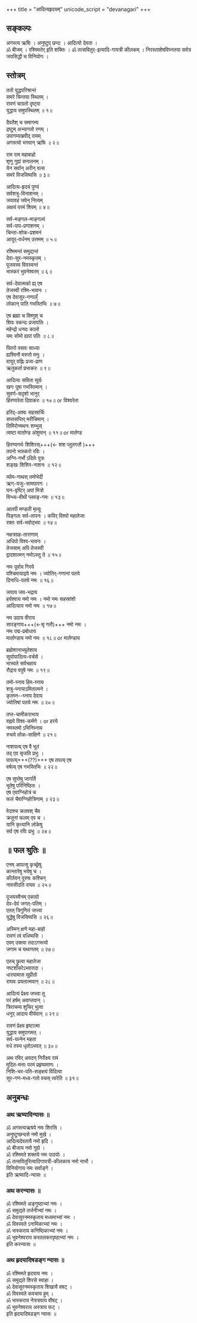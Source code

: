 +++
title = "आदित्यहृदयम्"
unicode_script = "devanagari"
+++

<div class="videoEmbed"  src="https://www.youtube.com/watch?v=zL9G69rTC-c" caption="मीरागानम्"></div>

## सङ्कल्पः
अगस्त्य ऋषिः । अनुष्टुप् छन्दः ।  आदित्यो देवता ।  
ॐ बीजम् । रश्मिमतेर् इति शक्तिः । ॐ तत्सवितुर्-इत्यादि-गायत्री कीलकम् ।
निरस्ताशेषविघ्नतया सर्वत्र जयसिद्धौ च विनियोगः ।

## स्तोत्रम्

ततो युद्धपरिश्रान्तं  
समरे चिन्तया स्थितम् ।  
रावणं चाग्रतो दृष्ट्वा  
युद्धाय समुपस्थितम् ॥ १॥

दैवतैश् च समागम्य  
द्रष्टुम् अभ्यागतो रणम् ।  
उपागम्याब्रवीद् रामम्  
अगस्त्यो भगवान् ऋषिः ॥ २॥

राम राम महाबाहो  
शृणु गुह्यं सनातनम् ।  
येन सर्वान् अरीन् वत्स  
समरे विजयिष्यसि ॥ ३॥

आदित्य-हृदयं पुण्यं  
सर्वशत्रु-विनाशनम् ।  
जयावहं जपेन् नित्यम्  
अक्षयं परमं शिवम् ॥ ४॥

सर्व-मङ्गल-माङ्गल्यं  
सर्व-पाप-प्रणाशनम् ।  
चिन्ता-शोक-प्रशमनं  
आयुर्-वर्धनम् उत्तमम् ॥ ५॥

रश्मिमन्तं समुद्यन्तं  
देवा-सुर-नमस्कृतम् ।  
पूजयस्व विवस्वन्तं  
भास्करं भुवनेश्वरम् ॥ ६॥

सर्व-देवात्मको ह्य् एष  
तेजस्वी रश्मि-भावनः ।  
एष देवासुर-गणाल्ँ  
लोकान् पाति गभस्तिभिः ॥ ७॥

एष ब्रह्मा च विष्णुश् च  
शिवः स्कन्दः प्रजापतिः ।  
महेन्द्रो धनदः कालो  
यमः सोमो ह्यपां पतिः ॥ ८॥

पितरो वसवः साध्या  
ह्यश्विनौ मरुतो मनुः ।  
वायुर् वह्निः प्रजा-प्राण  
ऋतुकर्ता प्रभाकरः ॥ ९॥

आदित्यः सविता सूर्यः  
खगः पूषा गभस्तिमान् ।  
सुवर्ण-सदृशो भानुर्  
हिरण्यरेता दिवाकरः ॥ १०॥  or  विश्वरेता

हरिद्-अश्वः सहस्रार्चिः  
सप्तसप्तिर् मरीचिमान् ।  
तिमिरोन्मथनः शम्भुस्  
त्वष्टा मार्ताण्ड अंशुमान् ॥ ११॥  or  मार्तण्ड

हिरण्यगर्भः शिशिरस्+++(← शश प्लुतगतौ )+++  
तपनो भास्करो रविः ।  
अग्नि-गर्भो ऽदितेः पुत्रः  
शङ्खः शिशिर-नाशनः ॥ १२॥

व्योम-नाथस् तमोभेदी  
ऋग्-यजुः-सामपारगः ।  
घन-वृष्टिर् अपां मित्रो  
विन्ध्य-वीथी प्लवङ्-गमः ॥ १३॥

आतपी मण्डली मृत्युः  
पिङ्गलः सर्व-तापनः ।
कविर् विश्वो महातेजाः  
रक्तः सर्व-भवोद्भवः ॥ १४॥

नक्षत्रग्रह-ताराणाम्  
अधिपो विश्व-भावनः ।  
तेजसाम् अपि तेजस्वी  
द्वादशात्मन् नमोऽस्तु ते ॥ १५॥

नमः पूर्वाय गिरये  
पश्चिमायाद्रये नमः ।
ज्योतिर्-गणानां पतये  
दिनाधि-पतये नमः ॥ १६॥

जयाय जय-भद्राय  
हर्यश्वाय नमो नमः ।
नमो नमः सहस्रांशो  
आदित्याय नमो नमः ॥ १७॥

नम उग्राय वीराय  
सारङ्गाय+++(←सृ गतौ)+++ नमो नमः ।  
नमः पद्म-प्रबोधाय  
मार्ताण्डाय नमो नमः ॥ १८॥  or  मार्तण्डाय

ब्रह्मेशानाच्युतेशाय  
सूर्यायादित्य-वर्चसे ।  
भास्वते सर्वभक्षाय  
रौद्राय वपुषे नमः ॥ १९॥

तमो-घ्नाय हिम-घ्नाय  
शत्रु-घ्नायाऽमितात्मने ।  
कृतघ्न--घ्नाय देवाय  
ज्योतिषां पतये नमः ॥ २०॥

तप्त-चामीकराभाय  
वह्नये विश्व-कर्मणे ।  or  हरये   
नमस्तमो ऽभिनिघ्नाय  
रुचये लोक-साक्षिणे ॥ २१॥

नाशयत्य् एष वै भूतं  
तद् एव सृजति प्रभुः ।  
पायत्य्+++(??)+++ एष तपत्य् एष  
वर्षत्य् एष गभस्तिभिः ॥ २२॥

एष सुप्तेषु जागर्ति  
भूतेषु परिनिष्ठितः ।  
एष एवाग्निहोत्रं च  
फलं चैवाग्निहोत्रिणाम् ॥ २३॥

वेदाश्च क्रतवश् चैव  
क्रतूनां फलम् एव च ।  
यानि कृत्यानि लोकेषु  
सर्व एष रविः प्रभुः ॥ २४॥

## ॥ फल श्रुतिः ॥

एनम् आपत्सु कृच्छ्रेषु  
कान्तारेषु भयेषु च ।  
कीर्तयन् पुरुषः कश्चिन्  
नावसीदति राघव ॥ २५॥

पूजयस्वैनम् एकाग्रो  
देव-देवं जगत्-पतिम् ।  
एतत् त्रिगुणितं जप्त्वा  
युद्धेषु विजयिष्यसि ॥ २६॥

अस्मिन् क्षणे महा-बाहो  
रावणं त्वं वधिष्यसि ।  
एवम् उक्त्वा तदाऽगस्त्यो  
जगाम च यथागतम् ॥ २७॥

एतच् छ्रुत्वा महातेजा  
नष्टशोकोऽभवत्तदा ।  
धारयामास सुप्रीतो  
राघवः प्रयतात्मवान् ॥ २८॥

आदित्यं प्रेक्ष्य जप्त्वा तु  
परं हर्षम् अवाप्तवान् ।  
त्रिराचम्य शुचिर् भूत्वा  
धनुर् आदाय वीर्यवान् ॥ २९॥

रावणं प्रेक्ष्य हृष्टात्मा  
युद्धाय समुपागमत् ।  
सर्व-यत्नेन महता  
वधे तस्य धृतोऽभवत् ॥ ३०॥

अथ रविर् अवदन् निरीक्ष्य रामं  
मुदित-मनाः परमं प्रहृष्यमाणः ।  
निशि-चर-पति-सङ्क्षयं विदित्वा  
सुर-गण-मध्य-गतो वचस् त्वरेति ॥ ३१॥


## अनुबन्धः
### अथ ऋष्यादिन्यासः ॥

ॐ अगस्त्यऋषये नमः शिरसि ।  
अनुष्टुप्छन्दसे नमो मुखे ।  
आदित्यदेवतायै नमो हृदि ।  
ॐ बीजाय नमो गुह्ये ।  
ॐ रश्मिमते शक्तये नमः पादयोः ।  
ॐ तत्सवितुरित्यादिगायत्री-कीलकाय नमो नाभौ ।  
विनियोगाय नमः सर्वाङ्गे ।  
इति ऋष्यादि-न्यासः ॥

### अथ करन्यासः ॥

ॐ रश्मिमते अङ्गुष्ठाभ्यां नमः ।  
ॐ समुद्यते तर्जनीभ्यां नमः ।  
ॐ देवासुरनमस्कृताय मध्यमाभ्यां नमः ।  
ॐ विवस्वते ऽनामिकाभ्यां नमः ।  
ॐ भास्कराय कनिष्ठिकाभ्यां नमः ।  
ॐ भुवनेश्वराय करतलकरपृष्ठाभ्यां नमः ।  
इति करन्यासः ॥

### अथ हृदयादिषडङ्ग न्यासः ॥

ॐ रश्मिमते हृदयाय नमः ।  
ॐ समुद्यते शिरसे स्वाहा ।  
ॐ देवासुरनमस्कृताय शिखायै वषट् ।  
ॐ विवस्वते कवचाय हुम् ।  
ॐ भास्कराय नेत्रत्रयाय वौषट् ।  
ॐ भुवनेश्वराय अस्त्राय फट् ।  
इति हृदयादिषडङ्ग न्यासः ॥

